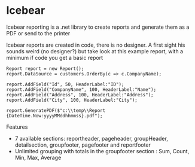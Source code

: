 # Icebear
Icebear reporting is a .net library to create reports and generate them as a PDF or send to the printer

Icebear reports are created in code, there is no designer. A first sight his sounds weird (no designer?) but take look at this example report, with a minimum if code you get a basic report

    Report report = new Report();
    report.DataSource = customers.OrderBy(c => c.CompanyName);

    report.AddField("Id", 50, HeaderLabel:"ID");
    report.AddField("CompanyName", 100, HeaderLabel:"Name");
    report.AddField("Address", 100, HeaderLabel:"Address");
    report.AddField("City", 100, HeaderLabel:"City");

    report.GeneratePDF($"c:\\temp\\Report {DateTime.Now:yyyyMMddhhmmss}.pdf");
    
Features
- 7 available sections: reportheader, pageheader, groupHeader, detailsection, groupfooter, pagefooter and reportfooter
- Unlimited grouping with totals in the groupfooter section : Sum, Count, Min, Max, Average

